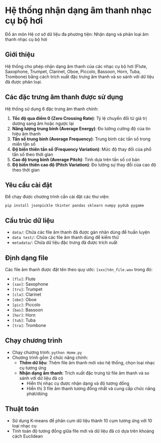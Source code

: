 # Hệ thống nhận dạng âm thanh nhạc cụ bộ hơi
Đồ án môn Hệ cơ sở dữ liệu đa phương tiện: Nhận dạng và phân loại âm thanh nhạc cụ bộ hơi

## Giới thiệu
Hệ thống cho phép nhận dạng âm thanh của các nhạc cụ bộ hơi (Flute, Saxophone, Trumpet, Clarinet, Oboe, Piccolo, Bassoon, Horn, Tuba, Trombone) bằng cách trích xuất đặc trưng âm thanh và so sánh với dữ liệu đã được phân loại.

## Các đặc trưng âm thanh được sử dụng
Hệ thống sử dụng 6 đặc trưng âm thanh chính:
1. **Tốc độ qua điểm 0 (Zero Crossing Rate)**: Tỷ lệ chuyển đổi từ giá trị dương sang âm hoặc ngược lại
2. **Năng lượng trung bình (Average Energy)**: Đo lường cường độ của tín hiệu âm thanh
3. **Tần số trung bình (Average Frequency)**: Trung bình các tần số trong miền tần số
4. **Độ biến thiên tần số (Frequency Variation)**: Mức độ thay đổi của phổ tần số theo thời gian
5. **Cao độ trung bình (Average Pitch)**: Tính dựa trên tần số cơ bản
6. **Độ biến thiên cao độ (Pitch Variation)**: Đo lường sự thay đổi của cao độ theo thời gian

## Yêu cầu cài đặt
Để chạy được chương trình cần cài đặt các thư viện:
```
pip install jsonpickle tkinter pandas sklearn numpy pydub pygame
```

## Cấu trúc dữ liệu
- `data/`: Chứa các file âm thanh đã được gán nhãn dùng để huấn luyện
- `data test/`: Chứa các file âm thanh dùng để kiểm thử
- `metadata/`: Chứa dữ liệu đặc trưng đã được trích xuất

## Định dạng file
Các file âm thanh được đặt tên theo quy ước: `[xxx]tên_file.wav` trong đó:
- `[flu]`: Flute
- `[sax]`: Saxophone
- `[tru]`: Trumpet
- `[cla]`: Clarinet
- `[obe]`: Oboe
- `[pic]`: Piccolo
- `[bas]`: Bassoon
- `[hor]`: Horn
- `[tub]`: Tuba
- `[tra]`: Trombone

## Chạy chương trình
- Chạy chương trình: `python Home.py`
- Chương trình gồm 2 chức năng chính:
  + **Thêm dữ liệu**: Thêm file âm thanh mới vào hệ thống, chọn loại nhạc cụ tương ứng
  + **Nhận dạng âm thanh**: Trích xuất đặc trưng từ file âm thanh và so sánh với dữ liệu đã có
    * Hiển thị nhạc cụ được nhận dạng và độ tương đồng
    * Hiển thị 3 file âm thanh tương đồng nhất và cung cấp chức năng phát/dừng

## Thuật toán
- Sử dụng K-means để phân cụm dữ liệu thành 10 cụm tương ứng với 10 loại nhạc cụ
- Tính toán độ tương đồng giữa file mới và dữ liệu đã có dựa trên khoảng cách Euclidean